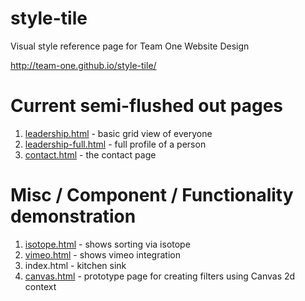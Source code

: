 style-tile
==========

Visual style reference page for Team One Website Design

http://team-one.github.io/style-tile/

Current semi-flushed out pages
=============
1. [leadership.html](http://team-one.github.io/style-tile/leadership.html "Title") - basic grid view of everyone
2. [leadership-full.html](http://team-one.github.io/style-tile/leadership.html) - full profile of a person
3. [contact.html](http://team-one.github.io/style-tile/contact.html) - the contact page

Misc / Component / Functionality demonstration
=============
1. [isotope.html](http://team-one.github.io/style-tile/isotope.html) - shows sorting via isotope
2. [vimeo.html](http://team-one.github.io/style-tile/vimeo.html) - shows vimeo integration
3. index.html - kitchen sink
4. [canvas.html](http://team-one.github.io/style-tile/canvas.html) - prototype page for creating filters using Canvas 2d context
